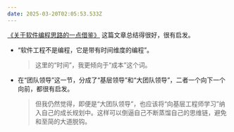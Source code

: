 ```yaml
---
date: 2025-03-20T02:05:53.533Z
---
```

[《关于软件编程思路的一点借鉴》](https://shenlvmeng.github.io/blog/2025/02/08/xp-and-software-enginering/) 这篇文章总结得很好，很有启发。

- “软件工程不是编程，它是带有时间维度的编程”。
  > 这里的“时间”，我更倾向于“成本”这个词。
- 在“团队领导”这一节，分成了“基层领导”和“大团队领导”，二者一个向下一个向前，都很有启发。
  > 但我仍然觉得，即便是“大团队领导”，也应该将“向基层工程师学习”纳入自己的成长规划中。这样可以倒逼自己不断蒸馏自己的思维链，避免和至简的大道脱钩。
